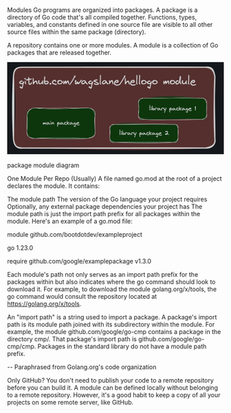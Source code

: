 Modules
Go programs are organized into packages. A package is a directory of Go code that's all compiled together. Functions, types, variables, and constants defined in one source file are visible to all other source files within the same package (directory).

A repository contains one or more modules. A module is a collection of Go packages that are released together.

![alt text](image.png)

package module diagram

One Module Per Repo (Usually)
A file named go.mod at the root of a project declares the module. It contains:

The module path
The version of the Go language your project requires
Optionally, any external package dependencies your project has
The module path is just the import path prefix for all packages within the module. Here's an example of a go.mod file:

module github.com/bootdotdev/exampleproject

go 1.23.0

require github.com/google/examplepackage v1.3.0

Each module's path not only serves as an import path prefix for the packages within but also indicates where the go command should look to download it. For example, to download the module golang.org/x/tools, the go command would consult the repository located at https://golang.org/x/tools.

An "import path" is a string used to import a package. A package's import path is its module path joined with its subdirectory within the module. For example, the module github.com/google/go-cmp contains a package in the directory cmp/. That package's import path is github.com/google/go-cmp/cmp. Packages in the standard library do not have a module path prefix.

-- Paraphrased from Golang.org's code organization

Only GitHub?
You don't need to publish your code to a remote repository before you can build it. A module can be defined locally without belonging to a remote repository. However, it's a good habit to keep a copy of all your projects on some remote server, like GitHub.